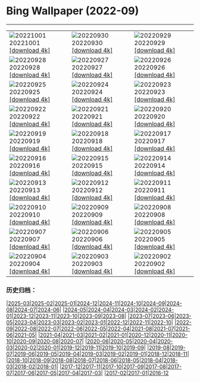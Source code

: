 # Bing Wallpaper (2022-09)
**************

<table><tr><td><img class="wallpaper" src="https://www.bing.com/th?id=OHR.BridalVeilFalls_JA-JP4311611826_1920x1080.jpg" alt="20221001"> 20221001 <a class="wallpaper_link" href="https://www.bing.com/th?id=OHR.BridalVeilFalls_JA-JP4311611826_UHD.jpg">[download 4k]</a></td><td><img class="wallpaper" src="https://www.bing.com/th?id=OHR.EubalaenaAustralis_JA-JP3668329079_1920x1080.jpg" alt="20220930"> 20220930 <a class="wallpaper_link" href="https://www.bing.com/th?id=OHR.EubalaenaAustralis_JA-JP3668329079_UHD.jpg">[download 4k]</a></td><td><img class="wallpaper" src="https://www.bing.com/th?id=OHR.InfiniD_JA-JP3494811780_1920x1080.jpg" alt="20220929"> 20220929 <a class="wallpaper_link" href="https://www.bing.com/th?id=OHR.InfiniD_JA-JP3494811780_UHD.jpg">[download 4k]</a></td></tr><tr><td><img class="wallpaper" src="https://www.bing.com/th?id=OHR.FosterCoveredBridge_JA-JP3376049773_1920x1080.jpg" alt="20220928"> 20220928 <a class="wallpaper_link" href="https://www.bing.com/th?id=OHR.FosterCoveredBridge_JA-JP3376049773_UHD.jpg">[download 4k]</a></td><td><img class="wallpaper" src="https://www.bing.com/th?id=OHR.YellowstoneUGB_JA-JP2972375415_1920x1080.jpg" alt="20220927"> 20220927 <a class="wallpaper_link" href="https://www.bing.com/th?id=OHR.YellowstoneUGB_JA-JP2972375415_UHD.jpg">[download 4k]</a></td><td><img class="wallpaper" src="https://www.bing.com/th?id=OHR.SusitnaRiver_JA-JP2811168089_1920x1080.jpg" alt="20220926"> 20220926 <a class="wallpaper_link" href="https://www.bing.com/th?id=OHR.SusitnaRiver_JA-JP2811168089_UHD.jpg">[download 4k]</a></td></tr><tr><td><img class="wallpaper" src="https://www.bing.com/th?id=OHR.AmazonMangroves_JA-JP2628042753_1920x1080.jpg" alt="20220925"> 20220925 <a class="wallpaper_link" href="https://www.bing.com/th?id=OHR.AmazonMangroves_JA-JP2628042753_UHD.jpg">[download 4k]</a></td><td><img class="wallpaper" src="https://www.bing.com/th?id=OHR.DarkSkyAcadia_JA-JP2177649071_1920x1080.jpg" alt="20220924"> 20220924 <a class="wallpaper_link" href="https://www.bing.com/th?id=OHR.DarkSkyAcadia_JA-JP2177649071_UHD.jpg">[download 4k]</a></td><td><img class="wallpaper" src="https://www.bing.com/th?id=OHR.LastDollarRoad_JA-JP2023000360_1920x1080.jpg" alt="20220923"> 20220923 <a class="wallpaper_link" href="https://www.bing.com/th?id=OHR.LastDollarRoad_JA-JP2023000360_UHD.jpg">[download 4k]</a></td></tr><tr><td><img class="wallpaper" src="https://www.bing.com/th?id=OHR.RhinocerosUnicornis_JA-JP5127781121_1920x1080.jpg" alt="20220922"> 20220922 <a class="wallpaper_link" href="https://www.bing.com/th?id=OHR.RhinocerosUnicornis_JA-JP5127781121_UHD.jpg">[download 4k]</a></td><td><img class="wallpaper" src="https://www.bing.com/th?id=OHR.PWPeaceDoves_JA-JP4761211856_1920x1080.jpg" alt="20220921"> 20220921 <a class="wallpaper_link" href="https://www.bing.com/th?id=OHR.PWPeaceDoves_JA-JP4761211856_UHD.jpg">[download 4k]</a></td><td><img class="wallpaper" src="https://www.bing.com/th?id=OHR.SitkaOtters_JA-JP3956360423_1920x1080.jpg" alt="20220920"> 20220920 <a class="wallpaper_link" href="https://www.bing.com/th?id=OHR.SitkaOtters_JA-JP3956360423_UHD.jpg">[download 4k]</a></td></tr><tr><td><img class="wallpaper" src="https://www.bing.com/th?id=OHR.OldOwl2022_JA-JP6310024287_1920x1080.jpg" alt="20220919"> 20220919 <a class="wallpaper_link" href="https://www.bing.com/th?id=OHR.OldOwl2022_JA-JP6310024287_UHD.jpg">[download 4k]</a></td><td><img class="wallpaper" src="https://www.bing.com/th?id=OHR.ArashiyamaBamboo_JA-JP3173053038_1920x1080.jpg" alt="20220918"> 20220918 <a class="wallpaper_link" href="https://www.bing.com/th?id=OHR.ArashiyamaBamboo_JA-JP3173053038_UHD.jpg">[download 4k]</a></td><td><img class="wallpaper" src="https://www.bing.com/th?id=OHR.Wellenflug_JA-JP2926731181_1920x1080.jpg" alt="20220917"> 20220917 <a class="wallpaper_link" href="https://www.bing.com/th?id=OHR.Wellenflug_JA-JP2926731181_UHD.jpg">[download 4k]</a></td></tr><tr><td><img class="wallpaper" src="https://www.bing.com/th?id=OHR.PyreneesPark_JA-JP2717995286_1920x1080.jpg" alt="20220916"> 20220916 <a class="wallpaper_link" href="https://www.bing.com/th?id=OHR.PyreneesPark_JA-JP2717995286_UHD.jpg">[download 4k]</a></td><td><img class="wallpaper" src="https://www.bing.com/th?id=OHR.SanMartinoVillage_JA-JP2439735431_1920x1080.jpg" alt="20220915"> 20220915 <a class="wallpaper_link" href="https://www.bing.com/th?id=OHR.SanMartinoVillage_JA-JP2439735431_UHD.jpg">[download 4k]</a></td><td><img class="wallpaper" src="https://www.bing.com/th?id=OHR.MarbleCanyon_JA-JP2168506578_1920x1080.jpg" alt="20220914"> 20220914 <a class="wallpaper_link" href="https://www.bing.com/th?id=OHR.MarbleCanyon_JA-JP2168506578_UHD.jpg">[download 4k]</a></td></tr><tr><td><img class="wallpaper" src="https://www.bing.com/th?id=OHR.Aracari_JA-JP1883476870_1920x1080.jpg" alt="20220913"> 20220913 <a class="wallpaper_link" href="https://www.bing.com/th?id=OHR.Aracari_JA-JP1883476870_UHD.jpg">[download 4k]</a></td><td><img class="wallpaper" src="https://www.bing.com/th?id=OHR.SpaceDay2022_JA-JP4985849073_1920x1080.jpg" alt="20220912"> 20220912 <a class="wallpaper_link" href="https://www.bing.com/th?id=OHR.SpaceDay2022_JA-JP4985849073_UHD.jpg">[download 4k]</a></td><td><img class="wallpaper" src="https://www.bing.com/th?id=OHR.KeralaIndia_JA-JP4113467482_1920x1080.jpg" alt="20220911"> 20220911 <a class="wallpaper_link" href="https://www.bing.com/th?id=OHR.KeralaIndia_JA-JP4113467482_UHD.jpg">[download 4k]</a></td></tr><tr><td><img class="wallpaper" src="https://www.bing.com/th?id=OHR.SkyTreeMoon2022_JA-JP3772619121_1920x1080.jpg" alt="20220910"> 20220910 <a class="wallpaper_link" href="https://www.bing.com/th?id=OHR.SkyTreeMoon2022_JA-JP3772619121_UHD.jpg">[download 4k]</a></td><td><img class="wallpaper" src="https://www.bing.com/th?id=OHR.BHNMBelize_JA-JP2945204393_1920x1080.jpg" alt="20220909"> 20220909 <a class="wallpaper_link" href="https://www.bing.com/th?id=OHR.BHNMBelize_JA-JP2945204393_UHD.jpg">[download 4k]</a></td><td><img class="wallpaper" src="https://www.bing.com/th?id=OHR.CircumnavigationAnni_JA-JP3754016390_1920x1080.jpg" alt="20220908"> 20220908 <a class="wallpaper_link" href="https://www.bing.com/th?id=OHR.CircumnavigationAnni_JA-JP3754016390_UHD.jpg">[download 4k]</a></td></tr><tr><td><img class="wallpaper" src="https://www.bing.com/th?id=OHR.MuseudoAmanha_JA-JP3229221018_1920x1080.jpg" alt="20220907"> 20220907 <a class="wallpaper_link" href="https://www.bing.com/th?id=OHR.MuseudoAmanha_JA-JP3229221018_UHD.jpg">[download 4k]</a></td><td><img class="wallpaper" src="https://www.bing.com/th?id=OHR.SquirrelMushroom_JA-JP4809361060_1920x1080.jpg" alt="20220906"> 20220906 <a class="wallpaper_link" href="https://www.bing.com/th?id=OHR.SquirrelMushroom_JA-JP4809361060_UHD.jpg">[download 4k]</a></td><td><img class="wallpaper" src="https://www.bing.com/th?id=OHR.TaigaRoad_JA-JP2648039532_1920x1080.jpg" alt="20220905"> 20220905 <a class="wallpaper_link" href="https://www.bing.com/th?id=OHR.TaigaRoad_JA-JP2648039532_UHD.jpg">[download 4k]</a></td></tr><tr><td><img class="wallpaper" src="https://www.bing.com/th?id=OHR.ArambolBeach_JA-JP1104269915_1920x1080.jpg" alt="20220904"> 20220904 <a class="wallpaper_link" href="https://www.bing.com/th?id=OHR.ArambolBeach_JA-JP1104269915_UHD.jpg">[download 4k]</a></td><td><img class="wallpaper" src="https://www.bing.com/th?id=OHR.JonesBeachHarpSeal_JA-JP2777618502_1920x1080.jpg" alt="20220903"> 20220903 <a class="wallpaper_link" href="https://www.bing.com/th?id=OHR.JonesBeachHarpSeal_JA-JP2777618502_UHD.jpg">[download 4k]</a></td><td><img class="wallpaper" src="https://www.bing.com/th?id=OHR.MalaysiaTwinTowers_JA-JP2648180088_1920x1080.jpg" alt="20220902"> 20220902 <a class="wallpaper_link" href="https://www.bing.com/th?id=OHR.MalaysiaTwinTowers_JA-JP2648180088_UHD.jpg">[download 4k]</a></td></tr></table>

### 历史归档：

|[2025-03](/../2025-03/2025-03.md)|[2025-02](/../2025-02/2025-02.md)|[2025-01](/../2025-01/2025-01.md)|[2024-12](/../2024-12/2024-12.md)|[2024-11](/../2024-11/2024-11.md)|[2024-10](/../2024-10/2024-10.md)|[2024-09](/../2024-09/2024-09.md)|[2024-08](/../2024-08/2024-08.md)|[2024-07](/../2024-07/2024-07.md)|[2024-06](/../2024-06/2024-06.md)|
|[2024-05](/../2024-05/2024-05.md)|[2024-04](/../2024-04/2024-04.md)|[2024-03](/../2024-03/2024-03.md)|[2024-02](/../2024-02/2024-02.md)|[2024-01](/../2024-01/2024-01.md)|[2023-12](/../2023-12/2023-12.md)|[2023-11](/../2023-11/2023-11.md)|[2023-10](/../2023-10/2023-10.md)|[2023-09](/../2023-09/2023-09.md)|[2023-08](/../2023-08/2023-08.md)|
|[2023-07](/../2023-07/2023-07.md)|[2023-06](/../2023-06/2023-06.md)|[2023-05](/../2023-05/2023-05.md)|[2023-04](/../2023-04/2023-04.md)|[2023-03](/../2023-03/2023-03.md)|[2023-02](/../2023-02/2023-02.md)|[2023-01](/../2023-01/2023-01.md)|[2022-12](/../2022-12/2022-12.md)|[2022-11](/../2022-11/2022-11.md)|[2022-10](/../2022-10/2022-10.md)|
|[2022-09](/2022-09.md)|[2022-08](/../2022-08/2022-08.md)|[2022-07](/../2022-07/2022-07.md)|[2022-06](/../2022-06/2022-06.md)|[2022-05](/../2022-05/2022-05.md)|[2022-04](/../2022-04/2022-04.md)|[2021-08](/../2021-08/2021-08.md)|[2021-07](/../2021-07/2021-07.md)|[2021-06](/../2021-06/2021-06.md)|[2021-05](/../2021-05/2021-05.md)|
|[2021-04](/../2021-04/2021-04.md)|[2021-03](/../2021-03/2021-03.md)|[2021-02](/../2021-02/2021-02.md)|[2021-01](/../2021-01/2021-01.md)|[2020-12](/../2020-12/2020-12.md)|[2020-11](/../2020-11/2020-11.md)|[2020-10](/../2020-10/2020-10.md)|[2020-09](/../2020-09/2020-09.md)|[2020-08](/../2020-08/2020-08.md)|[2020-07](/../2020-07/2020-07.md)|
|[2020-06](/../2020-06/2020-06.md)|[2020-05](/../2020-05/2020-05.md)|[2020-04](/../2020-04/2020-04.md)|[2020-03](/../2020-03/2020-03.md)|[2020-02](/../2020-02/2020-02.md)|[2020-01](/../2020-01/2020-01.md)|[2019-12](/../2019-12/2019-12.md)|[2019-11](/../2019-11/2019-11.md)|[2019-10](/../2019-10/2019-10.md)|[2019-09](/../2019-09/2019-09.md)|
|[2019-08](/../2019-08/2019-08.md)|[2019-07](/../2019-07/2019-07.md)|[2019-06](/../2019-06/2019-06.md)|[2019-05](/../2019-05/2019-05.md)|[2019-04](/../2019-04/2019-04.md)|[2019-03](/../2019-03/2019-03.md)|[2019-02](/../2019-02/2019-02.md)|[2019-01](/../2019-01/2019-01.md)|[2018-12](/../2018-12/2018-12.md)|[2018-11](/../2018-11/2018-11.md)|
|[2018-10](/../2018-10/2018-10.md)|[2018-09](/../2018-09/2018-09.md)|[2018-08](/../2018-08/2018-08.md)|[2018-07](/../2018-07/2018-07.md)|[2018-06](/../2018-06/2018-06.md)|[2018-05](/../2018-05/2018-05.md)|[2018-04](/../2018-04/2018-04.md)|[2018-03](/../2018-03/2018-03.md)|[2018-02](/../2018-02/2018-02.md)|[2018-01](/../2018-01/2018-01.md)|
|[2017-12](/../2017-12/2017-12.md)|[2017-11](/../2017-11/2017-11.md)|[2017-10](/../2017-10/2017-10.md)|[2017-09](/../2017-09/2017-09.md)|[2017-08](/../2017-08/2017-08.md)|[2017-07](/../2017-07/2017-07.md)|[2017-06](/../2017-06/2017-06.md)|[2017-05](/../2017-05/2017-05.md)|[2017-04](/../2017-04/2017-04.md)|[2017-03](/../2017-03/2017-03.md)|
|[2017-02](/../2017-02/2017-02.md)|[2017-01](/../2017-01/2017-01.md)|[2016-12](/../2016-12/2016-12.md)